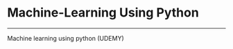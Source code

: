 # Machine-Learning Using Python
____________________________________________________________________________________________________________________________
Machine learning using python (UDEMY)

